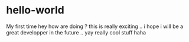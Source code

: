 # hello-world
My first time
hey how are doing ? this is really exciting .. i hope i will be a great developper in the future .. yay
really cool stuff haha
